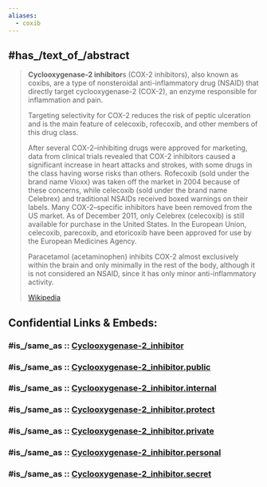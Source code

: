 ```yaml
---
aliases:
  - coxib
---
```



## #has_/text_of_/abstract 

> **Cyclooxygenase-2 inhibitor**s (COX-2 inhibitors), also known as coxibs, 
> are a type of nonsteroidal anti-inflammatory drug (NSAID) 
> that directly target cyclooxygenase-2 (COX-2), an enzyme responsible for inflammation and pain. 
> 
> Targeting selectivity for COX-2 reduces the risk of peptic ulceration and is the main feature of celecoxib, 
> rofecoxib, and other members of this drug class. 
>
> After several COX-2–inhibiting drugs were approved for marketing, data from clinical trials revealed that COX-2 inhibitors caused a significant increase in heart attacks and strokes, with some drugs in the class having worse risks than others. Rofecoxib (sold under the brand name Vioxx) was taken off the market in 2004 because of these concerns, while celecoxib (sold under the brand name Celebrex) and traditional NSAIDs received boxed warnings on their labels. Many COX-2–specific inhibitors have been removed from the US market. As of December 2011, only Celebrex (celecoxib) is still available for purchase in the United States. In the European Union, celecoxib, parecoxib, and etoricoxib have been approved for use by the European Medicines Agency.
>
> Paracetamol (acetaminophen) inhibits COX-2 almost exclusively within the brain and only minimally in the rest of the body, although it is not considered an NSAID, since it has only minor anti-inflammatory activity.
>
> [Wikipedia](https://en.wikipedia.org/wiki/Cyclooxygenase-2%20inhibitor)


## Confidential Links & Embeds: 

### #is_/same_as :: [Cyclooxygenase-2_inhibitor](/_Standards/bio/Medicine/Drug/Cyclooxygenase-2_inhibitor.md) 

### #is_/same_as :: [Cyclooxygenase-2_inhibitor.public](/_public/bio/Medicine/Drug/Cyclooxygenase-2_inhibitor.public.md) 

### #is_/same_as :: [Cyclooxygenase-2_inhibitor.internal](/_internal/bio/Medicine/Drug/Cyclooxygenase-2_inhibitor.internal.md) 

### #is_/same_as :: [Cyclooxygenase-2_inhibitor.protect](/_protect/bio/Medicine/Drug/Cyclooxygenase-2_inhibitor.protect.md) 

### #is_/same_as :: [Cyclooxygenase-2_inhibitor.private](/_private/bio/Medicine/Drug/Cyclooxygenase-2_inhibitor.private.md) 

### #is_/same_as :: [Cyclooxygenase-2_inhibitor.personal](/_personal/bio/Medicine/Drug/Cyclooxygenase-2_inhibitor.personal.md) 

### #is_/same_as :: [Cyclooxygenase-2_inhibitor.secret](/_secret/bio/Medicine/Drug/Cyclooxygenase-2_inhibitor.secret.md)

